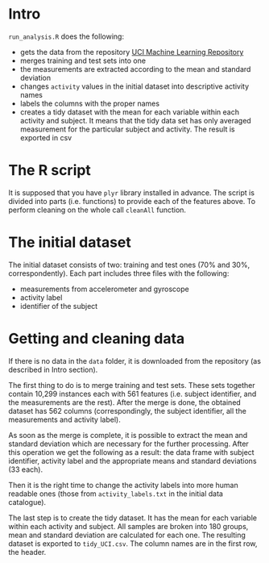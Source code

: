 # Intro

`run_analysis.R` does the following:
- gets the data from the repository
  [UCI Machine Learning Repository](http://archive.ics.uci.edu/ml/index.html)
- merges training and test sets into one
- the measurements are extracted according to the mean and standard deviation
- changes `activity` values in the initial dataset into descriptive activity names
- labels the columns with the proper names
- creates a tidy dataset with the mean for each variable within each activity and
  subject. It means that the tidy data set has only averaged measurement for the
  particular subject and activity. The result is exported in csv
  
# The R script

It is supposed that you have `plyr` library installed in advance. The script is divided into parts (i.e. functions) to provide each of the features above. To perform cleaning on the whole call `cleanAll` function.

# The initial dataset

The initial dataset consists of two: training and test ones (70% and 30%,
correspondently). Each part includes three files with the following:
- measurements from accelerometer and gyroscope
- activity label
- identifier of the subject

# Getting and cleaning data

If there is no data in the `data` folder, it is downloaded
from the repository (as described in Intro section).

The first thing to do is to merge training and test
sets. These sets together contain 10,299 instances each with 561 features 
(i.e. subject identifier, and the measurements are the rest). After
the merge is done, the obtained dataset has 562 columns (correspondingly, the 
subject identifier, all the measurements and activity label).

As soon as the merge is complete, it is possible to extract the mean and standard
deviation which are necessary for the further processing. After this operation we
get the following as a result: the data frame with subject identifier, activity
label and the appropriate means and standard deviations (33 each).

Then it is the right time to change the activity labels into more human readable ones (those from `activity_labels.txt` in the initial data catalogue).

The last step is to create the tidy dataset. It has the mean for each variable
within each activity and subject. All samples are broken into 180 groups, mean and
standard deviation are calculated for each one.
The resulting dataset is exported to `tidy_UCI.csv`. The column names are in the
first row, the header.